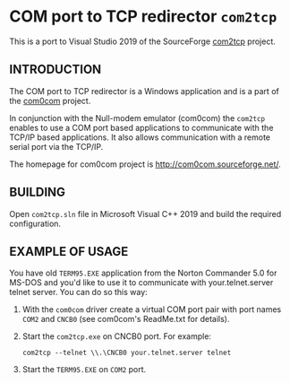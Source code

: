 # COM port to TCP redirector `com2tcp` #

This is a port to Visual Studio 2019 of the SourceForge [com2tcp](https://sourceforge.net/projects/com0com/files/com2tcp/1.3.0.0/) project.

## INTRODUCTION ##
The COM port to TCP redirector is a Windows application and is a part
of the [com0com](https://sourceforge.net/projects/com0com/) project.

In conjunction with the Null-modem emulator (com0com) the `com2tcp`
enables to use a COM port based applications to communicate with the
TCP/IP based applications. It also allows communication with a remote
serial port via the TCP/IP.

The homepage for com0com project is http://com0com.sourceforge.net/.

## BUILDING ##

Open `com2tcp.sln` file in Microsoft Visual C++ 2019 and build the required configuration.

## EXAMPLE OF USAGE ##

You have old `TERM95.EXE` application from the Norton Commander 5.0 for
MS-DOS and you'd like to use it to communicate with your.telnet.server
telnet server. You can do so this way:

1. With the `com0com` driver create a virtual COM port pair with
     port names `COM2` and `CNCB0` (see com0com's ReadMe.txt for details).

2. Start the `com2tcp.exe` on CNCB0 port. For example:
    ````
    com2tcp --telnet \\.\CNCB0 your.telnet.server telnet
    ````
    
3. Start the `TERM95.EXE` on `COM2` port.

